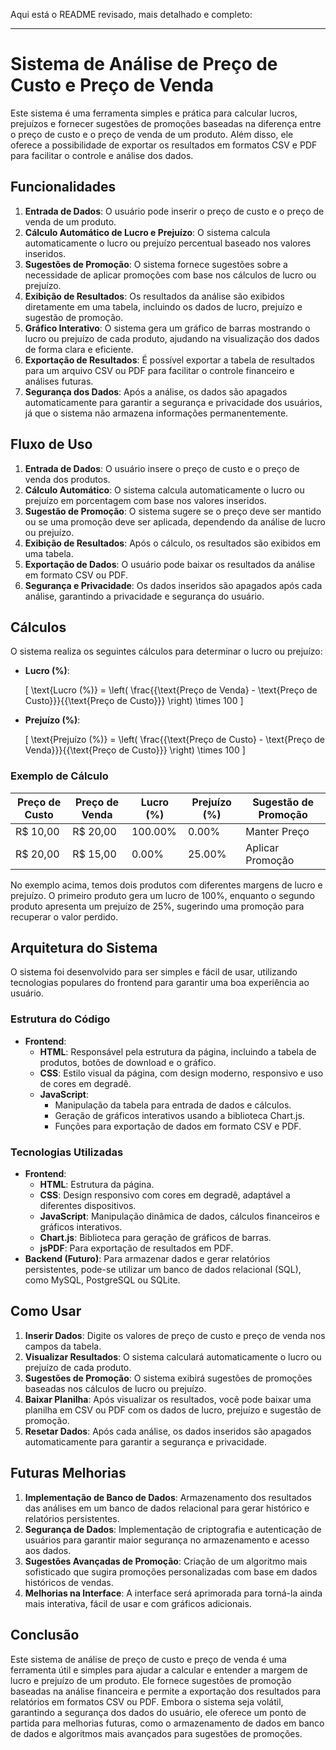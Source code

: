 Aqui está o README revisado, mais detalhado e completo:

---

# Sistema de Análise de Preço de Custo e Preço de Venda

Este sistema é uma ferramenta simples e prática para calcular lucros, prejuízos e fornecer sugestões de promoções baseadas na diferença entre o preço de custo e o preço de venda de um produto. Além disso, ele oferece a possibilidade de exportar os resultados em formatos CSV e PDF para facilitar o controle e análise dos dados.

## Funcionalidades

1. **Entrada de Dados**: O usuário pode inserir o preço de custo e o preço de venda de um produto.
2. **Cálculo Automático de Lucro e Prejuízo**: O sistema calcula automaticamente o lucro ou prejuízo percentual baseado nos valores inseridos.
3. **Sugestões de Promoção**: O sistema fornece sugestões sobre a necessidade de aplicar promoções com base nos cálculos de lucro ou prejuízo.
4. **Exibição de Resultados**: Os resultados da análise são exibidos diretamente em uma tabela, incluindo os dados de lucro, prejuízo e sugestão de promoção.
5. **Gráfico Interativo**: O sistema gera um gráfico de barras mostrando o lucro ou prejuízo de cada produto, ajudando na visualização dos dados de forma clara e eficiente.
6. **Exportação de Resultados**: É possível exportar a tabela de resultados para um arquivo CSV ou PDF para facilitar o controle financeiro e análises futuras.
7. **Segurança dos Dados**: Após a análise, os dados são apagados automaticamente para garantir a segurança e privacidade dos usuários, já que o sistema não armazena informações permanentemente.

## Fluxo de Uso

1. **Entrada de Dados**: O usuário insere o preço de custo e o preço de venda dos produtos.
2. **Cálculo Automático**: O sistema calcula automaticamente o lucro ou prejuízo em porcentagem com base nos valores inseridos.
3. **Sugestão de Promoção**: O sistema sugere se o preço deve ser mantido ou se uma promoção deve ser aplicada, dependendo da análise de lucro ou prejuízo.
4. **Exibição de Resultados**: Após o cálculo, os resultados são exibidos em uma tabela.
5. **Exportação de Dados**: O usuário pode baixar os resultados da análise em formato CSV ou PDF.
6. **Segurança e Privacidade**: Os dados inseridos são apagados após cada análise, garantindo a privacidade e segurança do usuário.

## Cálculos

O sistema realiza os seguintes cálculos para determinar o lucro ou prejuízo:

- **Lucro (%)**:
  
  \[
  \text{Lucro (\%)} = \left( \frac{{\text{Preço de Venda} - \text{Preço de Custo}}}{{\text{Preço de Custo}}} \right) \times 100
  \]

- **Prejuízo (%)**:

  \[
  \text{Prejuízo (\%)} = \left( \frac{{\text{Preço de Custo} - \text{Preço de Venda}}}{{\text{Preço de Custo}}} \right) \times 100
  \]

### Exemplo de Cálculo

| Preço de Custo | Preço de Venda | Lucro (%) | Prejuízo (%) | Sugestão de Promoção |
|----------------|----------------|-----------|--------------|----------------------|
| R$ 10,00       | R$ 20,00       | 100.00%   | 0.00%        | Manter Preço         |
| R$ 20,00       | R$ 15,00       | 0.00%     | 25.00%       | Aplicar Promoção     |

No exemplo acima, temos dois produtos com diferentes margens de lucro e prejuízo. O primeiro produto gera um lucro de 100%, enquanto o segundo produto apresenta um prejuízo de 25%, sugerindo uma promoção para recuperar o valor perdido.

## Arquitetura do Sistema

O sistema foi desenvolvido para ser simples e fácil de usar, utilizando tecnologias populares do frontend para garantir uma boa experiência ao usuário.

### Estrutura do Código

- **Frontend**:
  - **HTML**: Responsável pela estrutura da página, incluindo a tabela de produtos, botões de download e o gráfico.
  - **CSS**: Estilo visual da página, com design moderno, responsivo e uso de cores em degradê.
  - **JavaScript**:
    - Manipulação da tabela para entrada de dados e cálculos.
    - Geração de gráficos interativos usando a biblioteca Chart.js.
    - Funções para exportação de dados em formato CSV e PDF.

### Tecnologias Utilizadas

- **Frontend**:
  - **HTML**: Estrutura da página.
  - **CSS**: Design responsivo com cores em degradê, adaptável a diferentes dispositivos.
  - **JavaScript**: Manipulação dinâmica de dados, cálculos financeiros e gráficos interativos.
  - **Chart.js**: Biblioteca para geração de gráficos de barras.
  - **jsPDF**: Para exportação de resultados em PDF.
- **Backend (Futuro)**: Para armazenar dados e gerar relatórios persistentes, pode-se utilizar um banco de dados relacional (SQL), como MySQL, PostgreSQL ou SQLite.

## Como Usar

1. **Inserir Dados**: Digite os valores de preço de custo e preço de venda nos campos da tabela.
2. **Visualizar Resultados**: O sistema calculará automaticamente o lucro ou prejuízo de cada produto.
3. **Sugestões de Promoção**: O sistema exibirá sugestões de promoções baseadas nos cálculos de lucro ou prejuízo.
4. **Baixar Planilha**: Após visualizar os resultados, você pode baixar uma planilha em CSV ou PDF com os dados de lucro, prejuízo e sugestão de promoção.
5. **Resetar Dados**: Após cada análise, os dados inseridos são apagados automaticamente para garantir a segurança e privacidade.

## Futuras Melhorias

1. **Implementação de Banco de Dados**: Armazenamento dos resultados das análises em um banco de dados relacional para gerar histórico e relatórios persistentes.
2. **Segurança de Dados**: Implementação de criptografia e autenticação de usuários para garantir maior segurança no armazenamento e acesso aos dados.
3. **Sugestões Avançadas de Promoção**: Criação de um algoritmo mais sofisticado que sugira promoções personalizadas com base em dados históricos de vendas.
4. **Melhorias na Interface**: A interface será aprimorada para torná-la ainda mais interativa, fácil de usar e com gráficos adicionais.

## Conclusão

Este sistema de análise de preço de custo e preço de venda é uma ferramenta útil e simples para ajudar a calcular e entender a margem de lucro e prejuízo de um produto. Ele fornece sugestões de promoção baseadas na análise financeira e permite a exportação dos resultados para relatórios em formatos CSV ou PDF. Embora o sistema seja volátil, garantindo a segurança dos dados do usuário, ele oferece um ponto de partida para melhorias futuras, como o armazenamento de dados em banco de dados e algoritmos mais avançados para sugestões de promoções.
